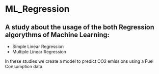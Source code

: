 # ML_Regression

## A study about the usage of the both Regression algorythms of Machine Learning:
 
 
 - Simple Linear Regression
 - Multiple Linear Regression
 
 In these studies we create a model to predict CO2 emissions using a Fuel Consumption data.
